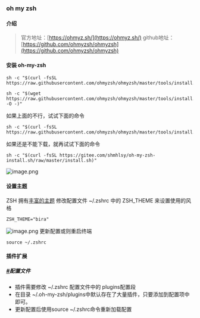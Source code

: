 ### oh my zsh
#### 介绍
> 官方地址：[https://ohmyz.sh/](https://ohmyz.sh/)
> github地址：[https://github.com/ohmyzsh/ohmyzsh](https://github.com/ohmyzsh/ohmyzsh)

#### 安装 oh-my-zsh 
```shell
sh -c "$(curl -fsSL https://raw.githubusercontent.com/ohmyzsh/ohmyzsh/master/tools/install.sh)"
```
```shell
sh -c "$(wget https://raw.githubusercontent.com/ohmyzsh/ohmyzsh/master/tools/install.sh -O -)"
```
如果上面的不行，试试下面的命令
```
sh -c "$(curl -fsSL https://raw.githubusercontent.com/ohmyzsh/ohmyzsh/master/tools/install.sh)"
```
如果还是不能下载，就再试试下面的命令
```
sh -c "$(curl -fsSL https://gitee.com/shmhlsy/oh-my-zsh-install.sh/raw/master/install.sh)"
```

![image.png](https://cdn.fpic.top/docs/0/2024/png/20240910133234972.png)
#### 设置主题
ZSH 拥有[丰富的主题](https://github.com/ohmyzsh/ohmyzsh/wiki/Themes)
修改配置文件 ~/.zshrc 中的 ZSH_THEME 来设置使用的风格
```
ZSH_THEME="bira"
```
![image.png](https://cdn.fpic.top/docs/0/2024/png/20240910133237140.png)
更新配置或则重启终端
```
source ~/.zshrc
```
#### 插件扩展
##### [#](https://doc.houdunren.com/%E6%95%88%E7%8E%87%E6%8F%90%E5%8D%87/4%20zsh.html#%E9%85%8D%E7%BD%AE%E6%96%87%E4%BB%B6)配置文件

- 插件需要修改 ~/.zshrc 配置文件中的 plugins配置段
- 在目录 ~/.oh-my-zsh/plugins中默认存在了大量插件，只要添加到配置项中即可。
- 更新配置后使用source ~/.zshrc命令重新加载配置
